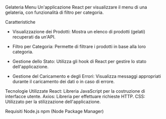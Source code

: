 Gelateria Menu
Un'applicazione React per visualizzare il menu di una gelateria, con funzionalità di filtro per categoria.

Caratteristiche
- Visualizzazione dei Prodotti: Mostra un elenco di prodotti (gelati) recuperati da un'API.

- Filtro per Categoria: Permette di filtrare i prodotti in base alla loro categoria.

- Gestione dello Stato: Utilizza gli hook di React per gestire lo stato dell'applicazione.

- Gestione del Caricamento e degli Errori: Visualizza messaggi appropriati durante il caricamento dei dati o in caso di errore.

Tecnologie Utilizzate
React: Libreria JavaScript per la costruzione di interfacce utente.
Axios: Libreria per effettuare richieste HTTP.
CSS: Utilizzato per la stilizzazione dell'applicazione.

Requisiti
Node.js
npm (Node Package Manager)


